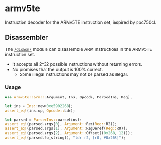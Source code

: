 # armv5te

Instruction decoder for the ARMv5TE instruction set, inspired by [ppc750cl](https://github.com/encounter/ppc750cl).

## Disassembler

The [`/disasm/`](/disasm/) module can disassemble ARM instructions in the ARMv5TE instruction set.

- It accepts all 2^32 possible instructions without returning errors.
- No promises that the output is 100% correct.
  - Some illegal instructions may not be parsed as illegal.

### Usage

```rust
use armv5te::arm::{Argument, Ins, Opcode, ParsedIns, Reg};

let ins = Ins::new(0xe5902268);
assert_eq!(ins.op, Opcode::Ldr);

let parsed = ParsedIns::parse(ins);
assert_eq!(parsed.args[0], Argument::Reg(Reg::R2));
assert_eq!(parsed.args[1], Argument::RegDeref(Reg::R0));
assert_eq!(parsed.args[2], Argument::Offset((0x268, 12)));
assert_eq!(parsed.to_string(), "ldr r2, [r0, #0x268]");
```
